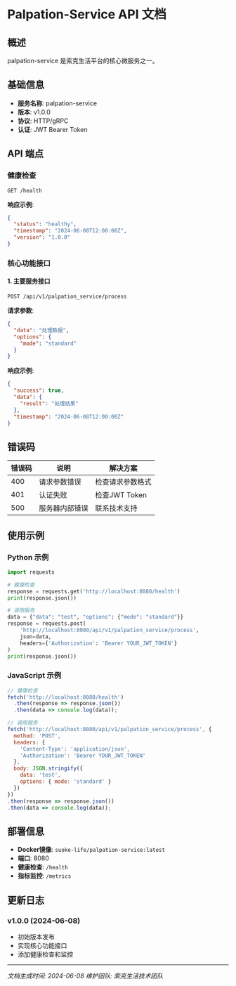 # Palpation-Service API 文档

## 概述

palpation-service 是索克生活平台的核心微服务之一。

## 基础信息

- **服务名称**: palpation-service
- **版本**: v1.0.0
- **协议**: HTTP/gRPC
- **认证**: JWT Bearer Token

## API 端点

### 健康检查

```http
GET /health
```

**响应示例**:
```json
{
  "status": "healthy",
  "timestamp": "2024-06-08T12:00:00Z",
  "version": "1.0.0"
}
```

### 核心功能接口

#### 1. 主要服务接口

```http
POST /api/v1/palpation_service/process
```

**请求参数**:
```json
{
  "data": "处理数据",
  "options": {
    "mode": "standard"
  }
}
```

**响应示例**:
```json
{
  "success": true,
  "data": {
    "result": "处理结果"
  },
  "timestamp": "2024-06-08T12:00:00Z"
}
```

## 错误码

| 错误码 | 说明 | 解决方案 |
|--------|------|----------|
| 400 | 请求参数错误 | 检查请求参数格式 |
| 401 | 认证失败 | 检查JWT Token |
| 500 | 服务器内部错误 | 联系技术支持 |

## 使用示例

### Python 示例

```python
import requests

# 健康检查
response = requests.get('http://localhost:8080/health')
print(response.json())

# 调用服务
data = {"data": "test", "options": {"mode": "standard"}}
response = requests.post(
    'http://localhost:8080/api/v1/palpation_service/process',
    json=data,
    headers={'Authorization': 'Bearer YOUR_JWT_TOKEN'}
)
print(response.json())
```

### JavaScript 示例

```javascript
// 健康检查
fetch('http://localhost:8080/health')
  .then(response => response.json())
  .then(data => console.log(data));

// 调用服务
fetch('http://localhost:8080/api/v1/palpation_service/process', {
  method: 'POST',
  headers: {
    'Content-Type': 'application/json',
    'Authorization': 'Bearer YOUR_JWT_TOKEN'
  },
  body: JSON.stringify({
    data: 'test',
    options: { mode: 'standard' }
  })
})
.then(response => response.json())
.then(data => console.log(data));
```

## 部署信息

- **Docker镜像**: `suoke-life/palpation-service:latest`
- **端口**: 8080
- **健康检查**: `/health`
- **指标监控**: `/metrics`

## 更新日志

### v1.0.0 (2024-06-08)
- 初始版本发布
- 实现核心功能接口
- 添加健康检查和监控

---

*文档生成时间: 2024-06-08*
*维护团队: 索克生活技术团队*
